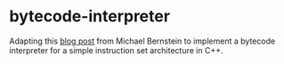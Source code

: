# bytecode-interpreter

Adapting this [blog post](https://bernsteinbear.com/blog/bytecode-interpreters/) 
from Michael Bernstein to implement a bytecode interpreter for a simple instruction
set architecture in C++.